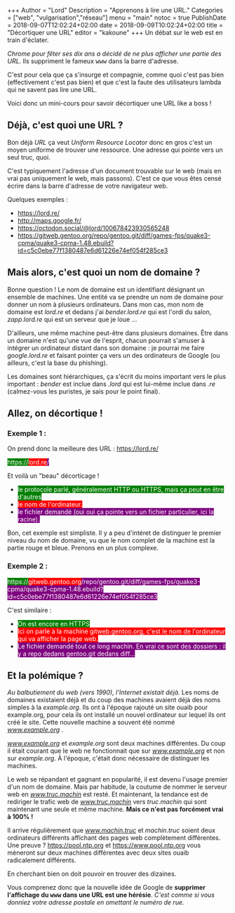 +++
Author = "Lord"
Description = "Apprenons à lire une URL."
Categories = ["web", "vulgarisation","réseau"]
menu = "main"
notoc = true
PublishDate = 2018-09-07T12:02:24+02:00
date = 2018-09-09T10:02:24+02:00
title = "Décortiquer une URL"
editor = "kakoune"
+++
Un débat sur le web est en train d'éclater.

*Chrome pour fêter ses dix ans a décidé de ne plus afficher une partie des URL.*
Ils suppriment le fameux <samp>www</samp> dans la barre d'adresse.

C'est pour cela que ça s'insurge et compagnie, comme quoi c'est pas bien (effectivement c'est pas bien) et que c'est la faute des utilisateurs lambda qui ne savent pas lire une URL.

Voici donc un mini-cours pour savoir décortiquer une URL like a boss !

## Déjà, c'est quoi une URL ?
Bon déjà *URL* ça veut *Uniform Resource Locator* donc en gros c'est un moyen uniforme de trouver une ressource.
Une adresse qui pointe vers un seul truc, quoi.

C'est typiquement l'adresse d'un document trouvable sur le web (mais en vrai pas uniquement le web, mais passons).
C'est ce que vous êtes censé écrire dans la barre d'adresse de votre navigateur web.

Quelques exemples :

  - https://lord.re/
  - http://maps.google.fr/
  - https://octodon.social/@lord/100678423930565248
  - https://gitweb.gentoo.org/repo/gentoo.git/diff/games-fps/quake3-cpma/quake3-cpma-1.48.ebuild?id=c5c0ebe77f1380487e6d61226e74ef054f285ce3

## Mais alors, c'est quoi un nom de domaine ?
Bonne question !
Le nom de domaine est un identifiant désignant un ensemble de machines.
Une entité va se prendre un nom de domaine pour donner un nom à plusieurs ordinateurs.
Dans mon cas, mon nom de domaine est *lord.re* et dedans j'ai *bender.lord.re* qui est l'ordi du salon, *zapp.lord.re* qui est un serveur que je loue …

D'ailleurs, une même machine peut-être dans plusieurs domaines.
Être dans un domaine n'est qu'une vue de l'esprit, chacun pourrait s'amuser à intégrer un ordinateur distant dans son domaine : je pourrai me faire *google.lord.re* et faisant pointer ça vers un des ordinateurs de Google (ou ailleurs, c'est la base du phishing).

Les domaines sont hiérarchiques, ça s'écrit du moins important vers le plus important : *bender* est inclue dans *.lord* qui est lui-même inclue dans *.re*  (calmez-vous les puristes, je sais pour le point final).

## Allez, on décortique !

### Exemple 1 :
On prend donc la meilleure des URL : https://lord.re/

<span style="background-color:green;color:white;">https://</span><span style="background-color:red;color:white;">lord.re</span><span style="background-color:purple;color:white;">/</span>

Et voilà un "beau" décorticage !

  - <span style="background-color:green;color:white;">le protocole parlé, généralement HTTP ou HTTPS, mais ça peut en être d'autres</span>
  - <span style="background-color:red;color:white;">le nom de l'ordinateur.</span>
  - <span style="background-color:purple;color:white;">le fichier demandé (oui oui ça pointe vers un fichier particulier, ici la racine).</span>

Bon, cet exemple est simpliste.
Il y a peu d'intéret de distinguer le premier niveau du nom de domaine, vu que le nom complet de la machine est la partie rouge et bleue.
Prenons en un plus complexe.

### Exemple 2 :

<span style="background-color:green;color:white;">https://</span><span style="background-color:red;color:white;">gitweb.gentoo.org</span><span style="background-color:purple;color:white;">/repo/gentoo.git/diff/games-fps/quake3-cpma/quake3-cpma-1.48.ebuild?id=c5c0ebe77f1380487e6d61226e74ef054f285ce3</span>

C'est similaire :

  - <span style="background-color:green;color:white;">On est encore en HTTPS</span>
  - <span style="background-color:red;color:white;">Ici on parle à la machine gitweb.gentoo.org, c'est le nom de l'ordinateur qui va afficher la page web.</span>
  - <span style="background-color:purple;color:white;">Le fichier demandé tout ce long machin. En vrai ce sont des dossiers : il y a repo dedans gentoo.git dedans diff…</span>

## Et la polémique ?
*Au balbutiement du web (vers 1990), l'Internet existait déjà.*
Les noms de domaines existaient déjà et du coup des machines avaient déjà des noms simples à la *example.org*.
Ils ont à l'époque rajouté un site ouaib pour example.org, pour cela ils ont installé un nouvel ordinateur sur lequel ils ont créé le site.
Cette nouvelle machine a souvent été nommé *www.example.org* .

*www.example.org* et *example.org* sont deux machines différentes.
Du coup il était courant que le web ne fonctionnait que sur *www.example.org* et non sur *example.org*.
À l'époque, c'était donc nécessaire de distinguer les machines.

Le web se répandant et gagnant en popularité, il est devenu l'usage premier d'un nom de domaine.
Mais par habitude, la coutume de nommer le serveur web en *www.truc.machin* est resté.
Et maintenant, la tendance est de rediriger le trafic web de *www.truc.machin* vers *truc.machin* qui sont maintenant une seule et même machine.
**Mais ce n'est pas forcément vrai à 100% !**

Il arrive régulièrement que *www.machin.truc* et *machin.truc* soient deux ordinateurs différents affichant des pages web complètement différentes.
Une preuve ? https://pool.ntp.org et https://www.pool.ntp.org vous mèneront sur deux machines différentes avec deux sites ouaib radicalement différents.

En cherchant bien on doit pouvoir en trouver des dizaines.

Vous comprenez donc que la nouvelle idée de Google de **supprimer l'affichage du <samp>www</samp> dans une URL est une hérésie**.
*C'est comme si vous donniez votre adresse postale en omettant le numéro de rue.*
